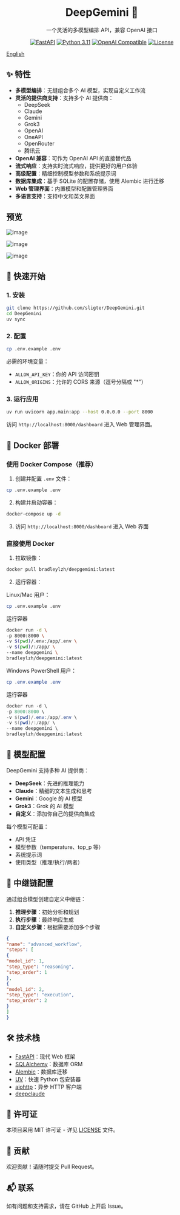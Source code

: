 <div align="center">
<h1>DeepGemini 🌟</h1>
<p>一个灵活的多模型编排 API，兼容 OpenAI 接口</p>

[![FastAPI](https://img.shields.io/badge/FastAPI-005571?style=flat-square&logo=fastapi)](https://fastapi.tiangolo.com)
[![Python 3.11](https://img.shields.io/badge/Python-3.11-blue?style=flat-square&logo=python)](https://www.python.org)
[![OpenAI Compatible](https://img.shields.io/badge/OpenAI-Compatible-412991?style=flat-square&logo=openai)](https://platform.openai.com)
[![License](https://img.shields.io/badge/License-MIT-green.svg?style=flat-square)](LICENSE)

</div>

[English](README.md)

## ✨ 特性

- **多模型编排**：无缝组合多个 AI 模型，实现自定义工作流
- **灵活的提供商支持**：支持多个 AI 提供商：
  - DeepSeek
  - Claude
  - Gemini
  - Grok3
  - OpenAI
  - OneAPI
  - OpenRouter
  - 腾讯云
- **OpenAI 兼容**：可作为 OpenAI API 的直接替代品
- **流式响应**：支持实时流式响应，提供更好的用户体验
- **高级配置**：精细控制模型参数和系统提示词
- **数据库集成**：基于 SQLite 的配置存储，使用 Alembic 进行迁移
- **Web 管理界面**：内置模型和配置管理界面
- **多语言支持**：支持中文和英文界面

## 预览

![image](https://img.pub/p/02f96adb71b92d9e8009.png)

![image](https://img.pub/p/1ffdc3728b7944caf807.png)

![image](https://img.pub/p/439520386b4927c91688.png)

## 🚀 快速开始

### 1. 安装

```bash
git clone https://github.com/sligter/DeepGemini.git
cd DeepGemini
uv sync
```

### 2. 配置

```bash
cp .env.example .env
```

必需的环境变量：
- `ALLOW_API_KEY`：你的 API 访问密钥
- `ALLOW_ORIGINS`：允许的 CORS 来源（逗号分隔或 "*"）

### 3. 运行应用

```bash
uv run uvicorn app.main:app --host 0.0.0.0 --port 8000
```

访问 `http://localhost:8000/dashboard` 进入 Web 管理界面。

## 🐳 Docker 部署

### 使用 Docker Compose（推荐）

1. 创建并配置 `.env` 文件：

```bash
cp .env.example .env
```

2. 构建并启动容器：

```bash
docker-compose up -d
```

3. 访问 `http://localhost:8000/dashboard` 进入 Web 界面

### 直接使用 Docker

1. 拉取镜像：
```bash
docker pull bradleylzh/deepgemini:latest
```

2. 运行容器：

Linux/Mac 用户：
```bash
cp .env.example .env
```

运行容器
```bash
docker run -d \
-p 8000:8000 \
-v $(pwd)/.env:/app/.env \
-v $(pwd)/:/app/ \
--name deepgemini \
bradleylzh/deepgemini:latest
```

Windows PowerShell 用户：

```powershell
cp .env.example .env
```

运行容器
```powershell
docker run -d \
-p 8000:8000 \
-v $(pwd)/.env:/app/.env \
-v $(pwd)/:/app/ \
--name deepgemini \
bradleylzh/deepgemini:latest
```

## 🔧 模型配置

DeepGemini 支持多种 AI 提供商：

- **DeepSeek**：先进的推理能力
- **Claude**：精细的文本生成和思考
- **Gemini**：Google 的 AI 模型
- **Grok3**：Grok 的 AI 模型
- **自定义**：添加你自己的提供商集成

每个模型可配置：
- API 凭证
- 模型参数（temperature、top_p 等）
- 系统提示词
- 使用类型（推理/执行/两者）

## 🔄 中继链配置

通过组合模型创建自定义中继链：

1. **推理步骤**：初始分析和规划
2. **执行步骤**：最终响应生成
3. **自定义步骤**：根据需要添加多个步骤

```json
{
"name": "advanced_workflow",
"steps": [
{
"model_id": 1,
"step_type": "reasoning",
"step_order": 1
},
{
"model_id": 2,
"step_type": "execution",
"step_order": 2
}
]
}
```

## 🛠 技术栈

- [FastAPI](https://fastapi.tiangolo.com/)：现代 Web 框架
- [SQLAlchemy](https://www.sqlalchemy.org/)：数据库 ORM
- [Alembic](https://alembic.sqlalchemy.org/)：数据库迁移
- [UV](https://github.com/astral-sh/uv)：快速 Python 包安装器
- [aiohttp](https://docs.aiohttp.org/)：异步 HTTP 客户端
- [deepclaude](https://github.com/getasterisk/deepclaude)

## 📝 许可证

本项目采用 MIT 许可证 - 详见 [LICENSE](LICENSE) 文件。

## 🤝 贡献

欢迎贡献！请随时提交 Pull Request。

## 📬 联系

如有问题和支持需求，请在 GitHub 上开启 Issue。 